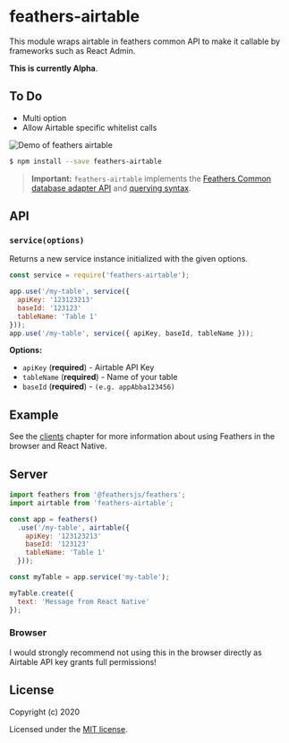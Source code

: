 # feathers-airtable
This module wraps airtable in feathers common API to make it callable by frameworks such as React Admin. 

**This is currently Alpha**.

## To Do
- Multi option
- Allow Airtable specific whitelist calls

![Demo of feathers airtable](./feathers-airtable-demo.gif)

```bash
$ npm install --save feathers-airtable
```

> __Important:__ `feathers-airtable` implements the [Feathers Common database adapter API](https://docs.feathersjs.com/api/databases/common.html) and [querying syntax](https://docs.feathersjs.com/api/databases/querying.html).


## API

### `service(options)`

Returns a new service instance initialized with the given options.

```js
const service = require('feathers-airtable');

app.use('/my-table', service({
  apiKey: '123123213'
  baseId: '123123'
  tableName: 'Table 1'
}));
app.use('/my-table', service({ apiKey, baseId, tableName }));
```

__Options:__
- `apiKey` (**required**) - Airtable API Key 
- `tableName` (**required**) - Name of your table
- `baseId` (**required**) - `(e.g. appAbba123456)`

## Example

See the [clients](https://docs.feathersjs.com/api/client.html) chapter for more information about using Feathers in the browser and React Native.


## Server

```js
import feathers from '@feathersjs/feathers';
import airtable from 'feathers-airtable';

const app = feathers()
  .use('/my-table', airtable({
    apiKey: '123123213'
    baseId: '123123'
    tableName: 'Table 1' 
  }));

const myTable = app.service('my-table');

myTable.create({
  text: 'Message from React Native'
});
```

### Browser
I would strongly recommend not using this in the browser directly as Airtable API key grants full permissions!


## License

Copyright (c) 2020

Licensed under the [MIT license](LICENSE).